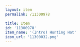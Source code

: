 ```yaml
---
layout: item
permalink: /11300978

title: Item
id: '11300978'
item_name: '(Intro) Hunting Hat'
icon_url: '11300032.png'
---
```

